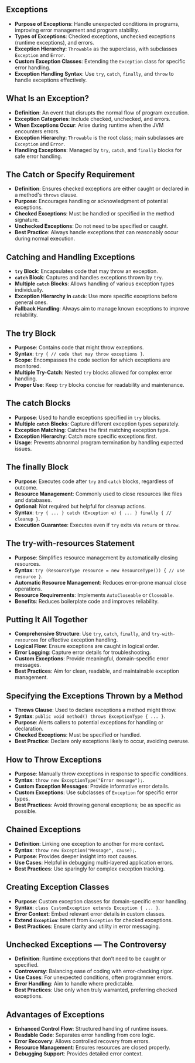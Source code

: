 ## Exceptions

- **Purpose of Exceptions**: Handle unexpected conditions in programs, improving error management and program stability.
- **Types of Exceptions**: Checked exceptions, unchecked exceptions (runtime exceptions), and errors.
- **Exception Hierarchy**: `Throwable` as the superclass, with subclasses `Exception` and `Error`.
- **Custom Exception Classes**: Extending the `Exception` class for specific error handling.
- **Exception Handling Syntax**: Use `try`, `catch`, `finally`, and `throw` to handle exceptions effectively.

## What Is an Exception?

- **Definition**: An event that disrupts the normal flow of program execution.
- **Exception Categories**: Include checked, unchecked, and errors.
- **When Exceptions Occur**: Arise during runtime when the JVM encounters errors.
- **Exception Hierarchy**: `Throwable` is the root class; main subclasses are `Exception` and `Error`.
- **Handling Exceptions**: Managed by `try`, `catch`, and `finally` blocks for safe error handling.

## The Catch or Specify Requirement

- **Definition**: Ensures checked exceptions are either caught or declared in a method's `throws` clause.
- **Purpose**: Encourages handling or acknowledgment of potential exceptions.
- **Checked Exceptions**: Must be handled or specified in the method signature.
- **Unchecked Exceptions**: Do not need to be specified or caught.
- **Best Practice**: Always handle exceptions that can reasonably occur during normal execution.

## Catching and Handling Exceptions

- **`try` Block**: Encapsulates code that may throw an exception.
- **`catch` Block**: Captures and handles exceptions thrown by `try`.
- **Multiple `catch` Blocks**: Allows handling of various exception types individually.
- **Exception Hierarchy in `catch`**: Use more specific exceptions before general ones.
- **Fallback Handling**: Always aim to manage known exceptions to improve reliability.

## The try Block

- **Purpose**: Contains code that might throw exceptions.
- **Syntax**: `try { // code that may throw exceptions }`.
- **Scope**: Encompasses the code section for which exceptions are monitored.
- **Multiple Try-Catch**: Nested `try` blocks allowed for complex error handling.
- **Proper Use**: Keep `try` blocks concise for readability and maintenance.

## The catch Blocks

- **Purpose**: Used to handle exceptions specified in `try` blocks.
- **Multiple `catch` Blocks**: Capture different exception types separately.
- **Exception Matching**: Catches the first matching exception type.
- **Exception Hierarchy**: Catch more specific exceptions first.
- **Usage**: Prevents abnormal program termination by handling expected issues.

## The finally Block

- **Purpose**: Executes code after `try` and `catch` blocks, regardless of outcome.
- **Resource Management**: Commonly used to close resources like files and databases.
- **Optional**: Not required but helpful for cleanup actions.
- **Syntax**: `try { ... } catch (Exception e) { ... } finally { // cleanup }`.
- **Execution Guarantee**: Executes even if `try` exits via `return` or `throw`.

## The try-with-resources Statement

- **Purpose**: Simplifies resource management by automatically closing resources.
- **Syntax**: `try (ResourceType resource = new ResourceType()) { // use resource }`.
- **Automatic Resource Management**: Reduces error-prone manual close operations.
- **Resource Requirements**: Implements `AutoCloseable` or `Closeable`.
- **Benefits**: Reduces boilerplate code and improves reliability.

## Putting It All Together

- **Comprehensive Structure**: Use `try`, `catch`, `finally`, and `try-with-resources` for effective exception handling.
- **Logical Flow**: Ensure exceptions are caught in logical order.
- **Error Logging**: Capture error details for troubleshooting.
- **Custom Exceptions**: Provide meaningful, domain-specific error messages.
- **Best Practices**: Aim for clean, readable, and maintainable exception management.

## Specifying the Exceptions Thrown by a Method

- **Throws Clause**: Used to declare exceptions a method might throw.
- **Syntax**: `public void method() throws ExceptionType { ... }`.
- **Purpose**: Alerts callers to potential exceptions for handling or declaration.
- **Checked Exceptions**: Must be specified or handled.
- **Best Practice**: Declare only exceptions likely to occur, avoiding overuse.

## How to Throw Exceptions

- **Purpose**: Manually throw exceptions in response to specific conditions.
- **Syntax**: `throw new ExceptionType("Error message");`.
- **Custom Exception Messages**: Provide informative error details.
- **Custom Exceptions**: Use subclasses of `Exception` for specific error types.
- **Best Practices**: Avoid throwing general exceptions; be as specific as possible.

## Chained Exceptions

- **Definition**: Linking one exception to another for more context.
- **Syntax**: `throw new Exception("Message", cause);`.
- **Purpose**: Provides deeper insight into root causes.
- **Use Cases**: Helpful in debugging multi-layered application errors.
- **Best Practices**: Use sparingly for complex exception tracking.

## Creating Exception Classes

- **Purpose**: Custom exception classes for domain-specific error handling.
- **Syntax**: `class CustomException extends Exception { ... }`.
- **Error Context**: Embed relevant error details in custom classes.
- **Extend `Exception`**: Inherit from `Exception` for checked exceptions.
- **Best Practices**: Ensure clarity and utility in error messaging.

## Unchecked Exceptions — The Controversy

- **Definition**: Runtime exceptions that don’t need to be caught or specified.
- **Controversy**: Balancing ease of coding with error-checking rigor.
- **Use Cases**: For unexpected conditions, often programmer errors.
- **Error Handling**: Aim to handle where predictable.
- **Best Practices**: Use only when truly warranted, preferring checked exceptions.

## Advantages of Exceptions

- **Enhanced Control Flow**: Structured handling of runtime issues.
- **Readable Code**: Separates error handling from core logic.
- **Error Recovery**: Allows controlled recovery from errors.
- **Resource Management**: Ensures resources are closed properly.
- **Debugging Support**: Provides detailed error context.
